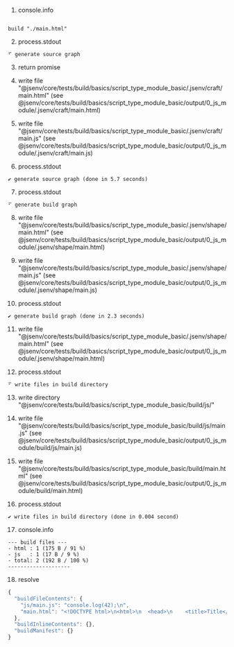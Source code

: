 1. console.info
```console

build "./main.html"
```

2. process.stdout
```console
⠋ generate source graph

```

3. return promise

4. write file "@jsenv/core/tests/build/basics/script_type_module_basic/.jsenv/craft/main.html" (see @jsenv/core/tests/build/basics/script_type_module_basic/output/0_js_module/.jsenv/craft/main.html)

5. write file "@jsenv/core/tests/build/basics/script_type_module_basic/.jsenv/craft/main.js" (see @jsenv/core/tests/build/basics/script_type_module_basic/output/0_js_module/.jsenv/craft/main.js)

6. process.stdout
```console
✔ generate source graph (done in 5.7 seconds)

```

7. process.stdout
```console
⠋ generate build graph

```

8. write file "@jsenv/core/tests/build/basics/script_type_module_basic/.jsenv/shape/main.html" (see @jsenv/core/tests/build/basics/script_type_module_basic/output/0_js_module/.jsenv/shape/main.html)

9. write file "@jsenv/core/tests/build/basics/script_type_module_basic/.jsenv/shape/main.js" (see @jsenv/core/tests/build/basics/script_type_module_basic/output/0_js_module/.jsenv/shape/main.js)

10. process.stdout
```console
✔ generate build graph (done in 2.3 seconds)

```

11. write file "@jsenv/core/tests/build/basics/script_type_module_basic/.jsenv/shape/main.html" (see @jsenv/core/tests/build/basics/script_type_module_basic/output/0_js_module/.jsenv/shape/main.html)

12. process.stdout
```console
⠋ write files in build directory

```

13. write directory "@jsenv/core/tests/build/basics/script_type_module_basic/build/js/"

14. write file "@jsenv/core/tests/build/basics/script_type_module_basic/build/js/main.js" (see @jsenv/core/tests/build/basics/script_type_module_basic/output/0_js_module/build/js/main.js)

15. write file "@jsenv/core/tests/build/basics/script_type_module_basic/build/main.html" (see @jsenv/core/tests/build/basics/script_type_module_basic/output/0_js_module/build/main.html)

16. process.stdout
```console
✔ write files in build directory (done in 0.004 second)

```

17. console.info
```console
--- build files ---  
- html : 1 (175 B / 91 %)
- js   : 1 (17 B / 9 %)
- total: 2 (192 B / 100 %)
--------------------
```

18. resolve
```js
{
  "buildFileContents": {
    "js/main.js": "console.log(42);\n",
    "main.html": "<!DOCTYPE html>\n<html>\n  <head>\n    <title>Title</title>\n    <meta charset=\"utf-8\">\n  </head>\n\n  <body>\n    <script type=\"module\" src=\"/js/main.js\"></script>\n  </body>\n</html>"
  },
  "buildInlineContents": {},
  "buildManifest": {}
}
```